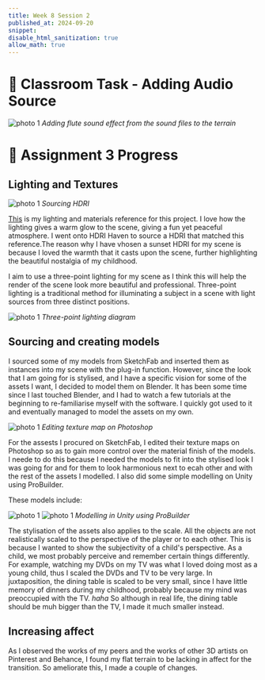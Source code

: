 ```yaml
---
title: Week 8 Session 2
published_at: 2024-09-20
snippet: 
disable_html_sanitization: true
allow_math: true
---
```

# :page_with_curl: Classroom Task - Adding Audio Source

![photo 1](photos/47.png)
*Adding flute sound effect from the sound files to the terrain*

# :page_with_curl: Assignment 3 Progress

## Lighting and Textures

![photo 1](photos/49.png)
*Sourcing HDRI*

[This](https://www.behance.net/gallery/14268675/CTC-Winter-Olympic-Package) is my lighting and materials reference for this project. I love how the lighting gives a warm glow to the scene, giving a fun yet peaceful atmosphere. I went onto HDRI Haven to source a HDRI that matched this reference.The reason why I have vhosen a sunset HDRI for my scene is because I loved the warmth that it casts upon the scene, further highlighting the beautiful nostalgia of my childhood.

 I aim to use a three-point lighting for my scene as I think this will help the render of the scene look more beautiful and professional. Three-point lighting is a traditional method for illuminating a subject in a scene with light sources from three distinct positions. 

![photo 1](photos/56.png)
*Three-point lighting diagram*

## Sourcing and creating models

I sourced some of my models from SketchFab and inserted them as instances into my scene with the plug-in function. However, since the look that I am going for is stylised, and I have a specific vision for some of the assets I want, I decided to model them on Blender. It has been some time since I last touched Blender, and I had to watch a few tutorials at the beginning to re-familiarise myself with the software. I quickly got used to it and eventually managed to model the assets on my own. 

![photo 1](photos/55.png)
*Editing texture map on Photoshop*

For the assests I procured on SketchFab, I edited their texture maps on Photoshop so as to gain more control over the material finish of the models. I neede to do this because I needed the models to fit into the stylised look I was going for and for them to look harmonious next to ecah other and with the rest of the assets I modelled. I also did some simple modelling on Unity using ProBuilder. 

These models include:


![photo 1](photos/53.png)
![photo 1](photos/54.png)
*Modelling in Unity using ProBuilder*

The stylisation of the assets also applies to the scale. All the objects are not realistically scaled to the perspective of the player or to each other. This is because I wanted to show the subjectivity of a child's perspective. As a child, we most probably perceive and remember certain things differently. For example, watching my DVDs on my TV was what I loved doing most as a young child, thus I scaled the DVDs and TV to be very large. In juxtaposition, the dining table is scaled to be very small, since I have little memory of dinners during my childhood, probably because my mind was preoccupied with the TV. *haha*  So although in real life, the dining table should be muh bigger than the TV, I made it much smaller instead.

## Increasing affect

As I observed the works of my peers and the works of other 3D artists on Pinterest and Behance, I found my flat terrain to be lacking in affect for the transition. So ameliorate this, I made a couple of changes.

